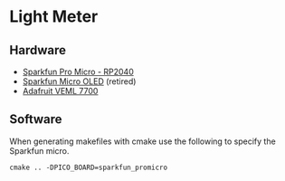 # Light Meter

## Hardware
- [Sparkfun Pro Micro - RP2040](https://www.sparkfun.com/products/18288)
- [Sparkfun Micro OLED](https://www.sparkfun.com/products/retired/14532) (retired)
- [Adafruit VEML 7700](https://www.adafruit.com/product/4162)

## Software

When generating makefiles with cmake use the following to specify the Sparkfun micro.

```cmake .. -DPICO_BOARD=sparkfun_promicro```